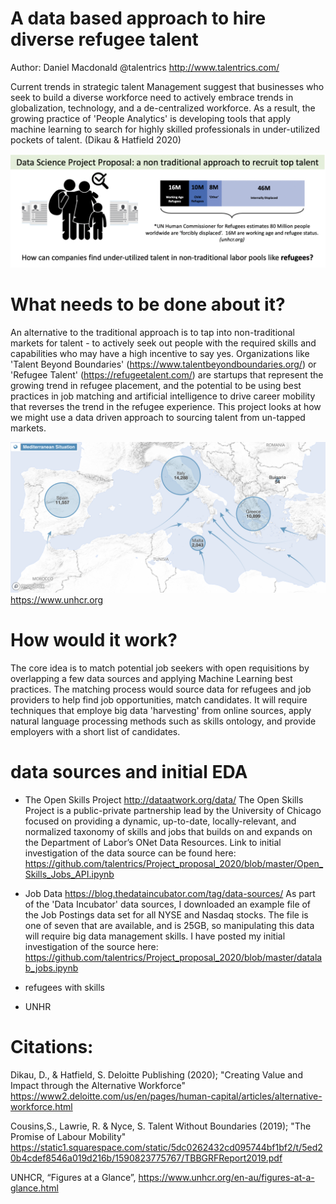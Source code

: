 # A data based approach to hire diverse refugee talent  
Author: Daniel Macdonald @talentrics http://www.talentrics.com/

Current trends in strategic talent Management suggest that businesses who seek to build a diverse workforce need to actively embrace trends in globalization, technology, and a de-centralized workforce.  As a result, the growing practice of 'People Analytics' is developing tools that apply machine learning to search for highly skilled professionals in under-utilized pockets of talent. (Dikau & Hatfield 2020)

![](images/Project_Overview_b.png)

# What needs to be done about it?

An alternative to the traditional approach is to tap into non-traditional markets for talent - to actively seek out people with the required skills and capabilities who may have a high incentive to say yes.  Organizations like 'Talent Beyond Boundaries' (https://www.talentbeyondboundaries.org/) or 'Refugee Talent' (https://refugeetalent.com/) are startups that represent the growing trend in refugee placement, and the potential to be using best practices in job matching and artificial intelligence to drive career mobility that reverses the trend in the refugee experience.  This project looks at how we might use a data driven approach to sourcing talent from un-tapped markets.

![](images/EU_refugee_arrival_2020.png)
https://www.unhcr.org

# How would it work?

The core idea is to match potential job seekers with open requisitions by overlapping a few data sources and applying Machine Learning best practices.  The matching process would source data for refugees and job providers to help find job opportunities, match candidates.  It will require techniques that employe big data 'harvesting' from online sources, apply natural language processing methods such as skills ontology, and provide employers with a short list of candidates.

# data sources and initial EDA

 - The Open Skills Project http://dataatwork.org/data/
 The Open Skills Project is a public-private partnership lead by the University of Chicago focused on providing a dynamic, up-to-date, locally-relevant, and normalized taxonomy of skills and jobs that builds on and expands on the Department of Labor’s ONet Data Resources.  Link to initial investigation of the data source can be found here: https://github.com/talentrics/Project_proposal_2020/blob/master/Open_Skills_Jobs_API.ipynb
 
 - Job Data https://blog.thedataincubator.com/tag/data-sources/
 As part of the 'Data Incubator' data sources, I downloaded an example file of the Job Postings data set for all NYSE and Nasdaq stocks.
 The file is one of seven that are available, and is 25GB, so manipulating this data will require big data management skills.  I have posted my initial investigation of the source here: 
 https://github.com/talentrics/Project_proposal_2020/blob/master/datalab_jobs.ipynb
 
 - refugees with skills
 - UNHR

# Citations: 

Dikau, D., & Hatfield, S. Deloitte Publishing (2020); "Creating Value and Impact through the Alternative Workforce"
https://www2.deloitte.com/us/en/pages/human-capital/articles/alternative-workforce.html

Cousins,S., Lawrie, R. & Nyce, S. Talent Without Boundaries (2019); "The Promise of Labour Mobility"
https://static1.squarespace.com/static/5dc0262432cd095744bf1bf2/t/5ed20b4cdef8546a019d216b/1590823775767/TBBGRFReport2019.pdf

UNHCR, “Figures at a Glance”, https://www.unhcr.org/en-au/figures-at-a-glance.html

